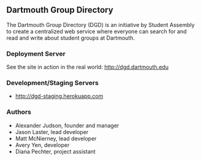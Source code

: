 ## Dartmouth Group Directory
The Dartmouth Group Directory (DGD) is an initiative by Student Assembly to create a centralized web service where everyone can search for and read and write about student groups at Dartmouth.

### Deployment Server
See the site in action in the real world:
<http://dgd.dartmouth.edu>

### Development/Staging Servers
* <http://dgd-staging.herokuapp.com>

### Authors
* Alexander Judson, founder and manager
* Jason Laster, lead developer
* Matt McNierney, lead developer
* Avery Yen, developer
* Diana Pechter, project assistant